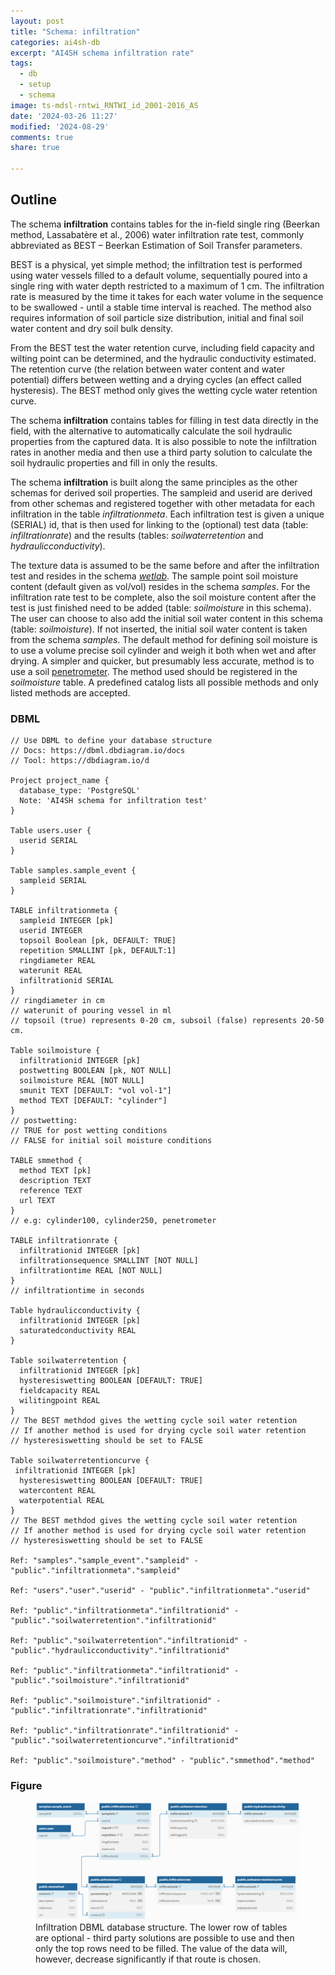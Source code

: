 ```yaml
---
layout: post
title: "Schema: infiltration"
categories: ai4sh-db
excerpt: "AI4SH schema infiltration rate"
tags:
  - db
  - setup
  - schema
image: ts-mdsl-rntwi_RNTWI_id_2001-2016_AS
date: '2024-03-26 11:27'
modified: '2024-08-29'
comments: true
share: true

---
```


## Outline

The schema **infiltration** contains tables for the in-field single ring (Beerkan method, Lassabatère et al., 2006) water infiltration rate test, commonly abbreviated as BEST – Beerkan Estimation of Soil Transfer parameters.

BEST is a physical, yet simple method; the infiltration test is performed using water vessels filled to a default volume, sequentially poured into a single ring with water depth restricted to a maximum of 1 cm. The infiltration rate is measured by the time it takes for each water volume in the sequence to be swallowed - until a stable time interval is reached. The method also requires information of soil particle size distribution, initial and final soil water content and dry soil bulk density.

From the BEST test the water retention curve, including field capacity and wilting point can be determined, and the hydraulic conductivity estimated. The retention curve (the relation between water content and water potential) differs between wetting and a drying cycles (an effect called hysteresis). The BEST method only gives the wetting cycle water retention curve.

The schema **infiltration** contains tables for filling in test data directly in the field, with the alternative to automatically calculate the soil hydraulic properties from the captured data. It is also possible to note the infiltration rates in another media and then use a third party solution to calculate the soil hydraulic properties and fill in only the results.

The schema **infiltration** is built along the same principles as the other schemas for derived soil properties. The sampleid and userid are derived from other schemas and registered together with other metadata for each infiltration in the table _infiltrationmeta_. Each infiltration test is given a unique (SERIAL) id, that is then used for linking to the (optional) test data (table: _infiltrationrate_) and the results (tables: _soilwaterretention_ and _hydraulicconductivity_).

The texture data is assumed to be the same before and after the infiltration test and resides in the schema [_wetlab_](../ai4sh-db_wetlab/). The sample point soil moisture content (default given as vol/vol) resides in the schema _samples_. For the infiltration rate test to be complete, also the soil moisture content after the test is just finished need to be added (table: _soilmoisture_ in this schema). The user can choose to also add the initial soil water content in this schema (table: _soilmoisture_). If not inserted, the initial soil water content is taken from the schema _samples_. The default method for defining soil moisture is to use a volume precise soil cylinder and weigh it both when wet and after drying. A simpler and quicker, but presumably less accurate, method is to use a soil [penetrometer](..ai4sh-db_penetrometer/). The method used should be registered in the _soilmoisture_ table. A predefined catalog lists all possible methods and only listed methods are accepted.

### DBML

```
// Use DBML to define your database structure
// Docs: https://dbml.dbdiagram.io/docs
// Tool: https://dbdiagram.io/d

Project project_name {
  database_type: 'PostgreSQL'
  Note: 'AI4SH schema for infiltration test'
}

Table users.user {
  userid SERIAL
}

Table samples.sample_event {
  sampleid SERIAL
}

TABLE infiltrationmeta {
  sampleid INTEGER [pk]
  userid INTEGER
  topsoil Boolean [pk, DEFAULT: TRUE]
  repetition SMALLINT [pk, DEFAULT:1]
  ringdiameter REAL
  waterunit REAL
  infiltrationid SERIAL
}
// ringdiameter in cm
// waterunit of pouring vessel in ml
// topsoil (true) represents 0-20 cm, subsoil (false) represents 20-50 cm.

Table soilmoisture {
  infiltrationid INTEGER [pk]
  postwetting BOOLEAN [pk, NOT NULL]
  soilmoisture REAL [NOT NULL]
  smunit TEXT [DEFAULT: "vol vol-1"]
  method TEXT [DEFAULT: "cylinder"]
}
// postwetting:
// TRUE for post wetting conditions
// FALSE for initial soil moisture conditions

TABLE smmethod {
  method TEXT [pk]
  description TEXT
  reference TEXT
  url TEXT
}
// e.g: cylinder100, cylinder250, penetrometer

TABLE infiltrationrate {
  infiltrationid INTEGER [pk]
  infiltrationsequence SMALLINT [NOT NULL]
  infiltrationtime REAL [NOT NULL]
}
// infiltrationtime in seconds

Table hydraulicconductivity {
  infiltrationid INTEGER [pk]
  saturatedconductivity REAL
}

Table soilwaterretention {
  infiltrationid INTEGER [pk]
  hysteresiswetting BOOLEAN [DEFAULT: TRUE]
  fieldcapacity REAL
  wilitingpoint REAL
}
// The BEST methdod gives the wetting cycle soil water retention
// If another method is used for drying cycle soil water retention
// hysteresiswetting should be set to FALSE

Table soilwaterretentioncurve {
 infiltrationid INTEGER [pk]
  hysteresiswetting BOOLEAN [DEFAULT: TRUE]
  watercontent REAL
  waterpotential REAL
}
// The BEST methdod gives the wetting cycle soil water retention
// If another method is used for drying cycle soil water retention
// hysteresiswetting should be set to FALSE

Ref: "samples"."sample_event"."sampleid" - "public"."infiltrationmeta"."sampleid"

Ref: "users"."user"."userid" - "public"."infiltrationmeta"."userid"

Ref: "public"."infiltrationmeta"."infiltrationid" - "public"."soilwaterretention"."infiltrationid"

Ref: "public"."soilwaterretention"."infiltrationid" - "public"."hydraulicconductivity"."infiltrationid"

Ref: "public"."infiltrationmeta"."infiltrationid" - "public"."soilmoisture"."infiltrationid"

Ref: "public"."soilmoisture"."infiltrationid" - "public"."infiltrationrate"."infiltrationid"

Ref: "public"."infiltrationrate"."infiltrationid" - "public"."soilwaterretentioncurve"."infiltrationid"

Ref: "public"."soilmoisture"."method" - "public"."smmethod"."method"
```

### Figure

<figure>
<a href="../../images/DBML_schema-infiltration.png">
<img src="../../images/DBML_schema-infiltration.png"></a>
<figcaption>Infiltration DBML database structure. The lower row of tables are optional - third party solutions are possible to use and then only the top rows need to be filled. The value of the data will, however, decrease significantly if that route is chosen.</figcaption>
</figure>
